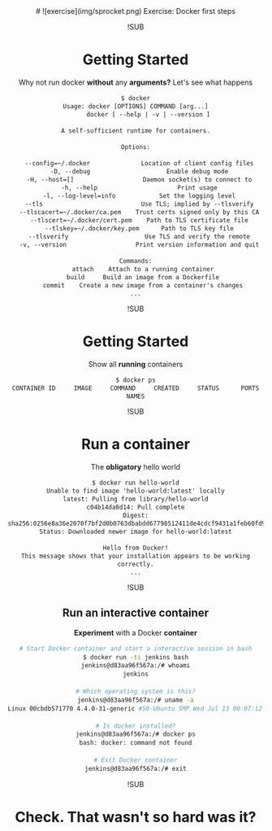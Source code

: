 <!-- .slide: data-background="#64217E" -->
<center>
# ![exercise](img/sprocket.png) <!-- .element: style="width: 10%; height: auto;" class="noborder" --> Exercise: Docker first steps

!SUB
# Getting Started

Why not run docker **without** any **arguments?** Let's see what happens

```
$ docker
Usage: docker [OPTIONS] COMMAND [arg...]
       docker [ --help | -v | --version ]

A self-sufficient runtime for containers.

Options:

  --config=~/.docker              Location of client config files
  -D, --debug                     Enable debug mode
  -H, --host=[]                   Daemon socket(s) to connect to
  -h, --help                      Print usage
  -l, --log-level=info            Set the logging level
  --tls                           Use TLS; implied by --tlsverify
  --tlscacert=~/.docker/ca.pem    Trust certs signed only by this CA
  --tlscert=~/.docker/cert.pem    Path to TLS certificate file
  --tlskey=~/.docker/key.pem      Path to TLS key file
  --tlsverify                     Use TLS and verify the remote
  -v, --version                   Print version information and quit

Commands:
    attach    Attach to a running container
    build     Build an image from a Dockerfile
    commit    Create a new image from a container's changes
...
```

!SUB
# Getting Started

Show all **running** containers

```
$ docker ps
CONTAINER ID     IMAGE     COMMAND     CREATED     STATUS      PORTS      NAMES
```

!SUB
# Run a container

The **obligatory** hello world

```
$ docker run hello-world
Unable to find image 'hello-world:latest' locally
latest: Pulling from library/hello-world
c04b14da8d14: Pull complete
Digest: sha256:0256e8a36e2070f7bf2d0b0763dbabdd67798512411de4cdcf9431a1feb60fd9
Status: Downloaded newer image for hello-world:latest

Hello from Docker!
This message shows that your installation appears to be working correctly.
...
```

!SUB
## Run an interactive container

**Experiment** with a Docker **container**

```bash
# Start Docker container and start a interactive session in bash
$ docker run -ti jenkins bash
jenkins@d83aa96f567a:/# whoami
jenkins

# Which operating system is this?
jenkins@d83aa96f567a:/# uname -a
Linux 00cbdb571770 4.4.0-31-generic #50-Ubuntu SMP Wed Jul 13 00:07:12 UTC 2016 x86_64 GNU/Linux

# Is docker installed?
jenkins@d83aa96f567a:/# docker ps
bash: docker: command not found

# Exit Docker container
jenkins@d83aa96f567a:/# exit
```

!SUB
# Check. That wasn't so hard was it?

